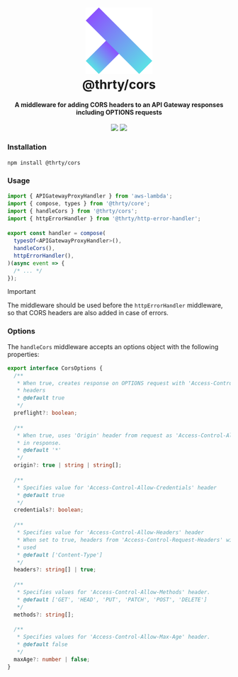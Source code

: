 <h1 align="center">
  <img src="../../assets/logo.svg" alt="thirty" width="150">
  <br>
  @thrty/cors
  <br>
</h1>

<h4 align="center">A middleware for adding CORS headers to an API Gateway responses including OPTIONS requests</h4>

<p align="center">
<img src="https://img.shields.io/npm/v/@thrty/cors.svg">
  <img src="https://github.com/thrty-org/thrty/actions/workflows/checks.yml/badge.svg">
</p>

### Installation

```shell script
npm install @thrty/cors
```

### Usage
```typescript
import { APIGatewayProxyHandler } from 'aws-lambda';
import { compose, types } from '@thrty/core';
import { handleCors } from '@thrty/cors';
import { httpErrorHandler } from '@thrty/http-error-handler';

export const handler = compose(
  typesOf<APIGatewayProxyHandler>(),
  handleCors(),
  httpErrorHandler(),
)(async event => {
  /* ... */
});
```

> [!IMPORTANT]
> The middleware should be used before the `httpErrorHandler` middleware, so that CORS headers are also added in case of errors.

### Options
The `handleCors` middleware accepts an options object with the following properties:

```typescript
export interface CorsOptions {
  /**
   * When true, creates response on OPTIONS request with 'Access-Control-Allow-*'
   * headers
   * @default true
   */
  preflight?: boolean;

  /**
   * When true, uses 'Origin' header from request as 'Access-Control-Allow-Origin'
   * in response.
   * @default '*'
   */
  origin?: true | string | string[];

  /**
   * Specifies value for 'Access-Control-Allow-Credentials' header
   * @default true
   */
  credentials?: boolean;

  /**
   * Specifies value for 'Access-Control-Allow-Headers' header
   * When set to true, headers from 'Access-Control-Request-Headers' will be
   * used
   * @default ['Content-Type']
   */
  headers?: string[] | true;

  /**
   * Specifies values for 'Access-Control-Allow-Methods' header.
   * @default ['GET', 'HEAD', 'PUT', 'PATCH', 'POST', 'DELETE']
   */
  methods?: string[];

  /**
   * Specifies values for 'Access-Control-Allow-Max-Age' header.
   * @default false
   */
  maxAge?: number | false;
}
```